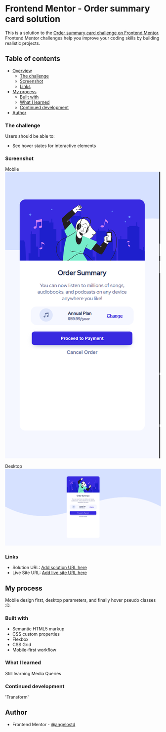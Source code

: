 # Frontend Mentor - Order summary card solution

This is a solution to the [Order summary card challenge on Frontend Mentor](https://www.frontendmentor.io/challenges/order-summary-component-QlPmajDUj). Frontend Mentor challenges help you improve your coding skills by building realistic projects. 

## Table of contents

- [Overview](#overview)
  - [The challenge](#the-challenge)
  - [Screenshot](#screenshot)
  - [Links](#links)
- [My process](#my-process)
  - [Built with](#built-with)
  - [What I learned](#what-i-learned)
  - [Continued development](#continued-development)
- [Author](#author)

### The challenge

Users should be able to:

- See hover states for interactive elements

### Screenshot

Mobile
![](./images/Screenshot_mobile.png)

Desktop
![](./images/Screenshot_desktop.png)

### Links

- Solution URL: [Add solution URL here](https://your-solution-url.com)
- Live Site URL: [Add live site URL here](https://your-live-site-url.com)

## My process

  Mobile design first, desktop parameters, and finally hover pseudo classes :D.

### Built with

- Semantic HTML5 markup
- CSS custom properties
- Flexbox
- CSS Grid
- Mobile-first workflow

### What I learned

Still learning Media Queries

### Continued development

 'Transform'

## Author

- Frontend Mentor - [@angelostd](https://www.frontendmentor.io/profile/angelostd)